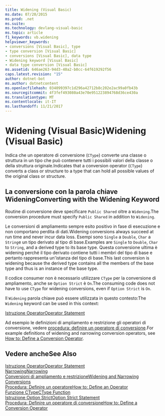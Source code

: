 ```yaml
---
title: Widening (Visual Basic)
ms.date: 07/20/2015
ms.prod: .net
ms.suite: 
ms.technology: devlang-visual-basic
ms.topic: article
f1_keywords: vb.widening
helpviewer_keywords:
- conversions [Visual Basic], type
- type conversion [Visual Basic]
- conversions [Visual Basic], data type
- Widening keyword [Visual Basic]
- data type conversion [Visual Basic]
ms.assetid: 646ae263-94d3-40a2-b0cc-64f619292f56
caps.latest.revision: "15"
author: dotnet-bot
ms.author: dotnetcontent
ms.openlocfilehash: 034099397c1d296a42712b8c202e2ac99a0fb43b
ms.sourcegitcommit: 4f3fef493080a43e70e951223894768d36ce430a
ms.translationtype: MT
ms.contentlocale: it-IT
ms.lasthandoff: 11/21/2017
---
```

# <a name="widening-visual-basic"></a><span data-ttu-id="3ad58-102">Widening (Visual Basic)</span><span class="sxs-lookup"><span data-stu-id="3ad58-102">Widening (Visual Basic)</span></span>
<span data-ttu-id="3ad58-103">Indica che un operatore di conversione (`CType`) converte una classe o struttura in un tipo che può contenere tutti i possibili valori della classe o della struttura originale.</span><span class="sxs-lookup"><span data-stu-id="3ad58-103">Indicates that a conversion operator (`CType`) converts a class or structure to a type that can hold all possible values of the original class or structure.</span></span>  
  
## <a name="converting-with-the-widening-keyword"></a><span data-ttu-id="3ad58-104">La conversione con la parola chiave Widening</span><span class="sxs-lookup"><span data-stu-id="3ad58-104">Converting with the Widening Keyword</span></span>  
 <span data-ttu-id="3ad58-105">Routine di conversione deve specificare `Public Shared` oltre a `Widening`.</span><span class="sxs-lookup"><span data-stu-id="3ad58-105">The conversion procedure must specify `Public Shared` in addition to `Widening`.</span></span>  
  
 <span data-ttu-id="3ad58-106">Le conversioni di ampliamento sempre esito positivo in fase di esecuzione e non comportano perdita di dati.</span><span class="sxs-lookup"><span data-stu-id="3ad58-106">Widening conversions always succeed at run time and never incur data loss.</span></span> <span data-ttu-id="3ad58-107">Esempi sono `Single` a `Double`, `Char` a `String`e un tipo derivato al tipo di base.</span><span class="sxs-lookup"><span data-stu-id="3ad58-107">Examples are `Single` to `Double`, `Char` to `String`, and a derived type to its base type.</span></span> <span data-ttu-id="3ad58-108">Questa conversione ultima è widening perché il tipo derivato contiene tutti i membri del tipo di base e pertanto rappresenta un'istanza del tipo di base.</span><span class="sxs-lookup"><span data-stu-id="3ad58-108">This last conversion is widening because the derived type contains all the members of the base type and thus is an instance of the base type.</span></span>  
  
 <span data-ttu-id="3ad58-109">Il codice consumer non è necessario utilizzare `CType` per la conversione di ampliamento, anche se `Option Strict` è `On`.</span><span class="sxs-lookup"><span data-stu-id="3ad58-109">The consuming code does not have to use `CType` for widening conversions, even if `Option Strict` is `On`.</span></span>  
  
 <span data-ttu-id="3ad58-110">Il `Widening` parola chiave può essere utilizzata in questo contesto:</span><span class="sxs-lookup"><span data-stu-id="3ad58-110">The `Widening` keyword can be used in this context:</span></span>  
  
 [<span data-ttu-id="3ad58-111">Istruzione Operator</span><span class="sxs-lookup"><span data-stu-id="3ad58-111">Operator Statement</span></span>](../../../visual-basic/language-reference/statements/operator-statement.md)  
  
 <span data-ttu-id="3ad58-112">Ad esempio le definizioni di ampliamento e restrizione gli operatori di conversione, vedere [procedura: definire un operatore di conversione](../../../visual-basic/programming-guide/language-features/procedures/how-to-define-a-conversion-operator.md).</span><span class="sxs-lookup"><span data-stu-id="3ad58-112">For example definitions of widening and narrowing conversion operators, see [How to: Define a Conversion Operator](../../../visual-basic/programming-guide/language-features/procedures/how-to-define-a-conversion-operator.md).</span></span>  
  
## <a name="see-also"></a><span data-ttu-id="3ad58-113">Vedere anche</span><span class="sxs-lookup"><span data-stu-id="3ad58-113">See Also</span></span>  
 [<span data-ttu-id="3ad58-114">Istruzione Operator</span><span class="sxs-lookup"><span data-stu-id="3ad58-114">Operator Statement</span></span>](../../../visual-basic/language-reference/statements/operator-statement.md)  
 [<span data-ttu-id="3ad58-115">Narrowing</span><span class="sxs-lookup"><span data-stu-id="3ad58-115">Narrowing</span></span>](../../../visual-basic/language-reference/modifiers/narrowing.md)  
 [<span data-ttu-id="3ad58-116">Conversioni di ampliamento e restrizione</span><span class="sxs-lookup"><span data-stu-id="3ad58-116">Widening and Narrowing Conversions</span></span>](../../../visual-basic/programming-guide/language-features/data-types/widening-and-narrowing-conversions.md)  
 [<span data-ttu-id="3ad58-117">Procedura: Definire un operatore</span><span class="sxs-lookup"><span data-stu-id="3ad58-117">How to: Define an Operator</span></span>](../../../visual-basic/programming-guide/language-features/procedures/how-to-define-an-operator.md)  
 [<span data-ttu-id="3ad58-118">Funzione CType</span><span class="sxs-lookup"><span data-stu-id="3ad58-118">CType Function</span></span>](../../../visual-basic/language-reference/functions/ctype-function.md)  
 [<span data-ttu-id="3ad58-119">Istruzione Option Strict</span><span class="sxs-lookup"><span data-stu-id="3ad58-119">Option Strict Statement</span></span>](../../../visual-basic/language-reference/statements/option-strict-statement.md)  
 [<span data-ttu-id="3ad58-120">Procedura: Definire un operatore di conversione</span><span class="sxs-lookup"><span data-stu-id="3ad58-120">How to: Define a Conversion Operator</span></span>](../../../visual-basic/programming-guide/language-features/procedures/how-to-define-a-conversion-operator.md)
